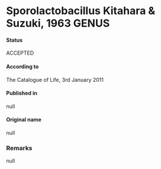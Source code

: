 # Sporolactobacillus Kitahara & Suzuki, 1963 GENUS

#### Status
ACCEPTED

#### According to
The Catalogue of Life, 3rd January 2011

#### Published in
null

#### Original name
null

### Remarks
null